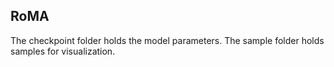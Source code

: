 ## RoMA
The checkpoint folder holds the model parameters.
The sample folder holds samples for visualization.
